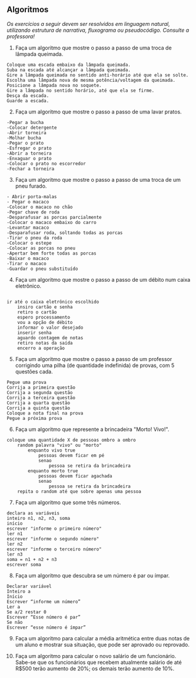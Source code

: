 ## Algoritmos

_Os exercícios a seguir devem ser resolvidos em linguagem natural, utilizando estrutura de narrativa, fluxograma ou pseudocódigo. Consulte a professora!_

1. Faça um algoritmo que mostre o passo a passo de uma troca de lâmpada queimada.

```
Coloque uma escada embaixo da lâmpada queimada. 
Suba na escada até alcançar a lâmpada queimada. 
Gire a lâmpada queimada no sentido anti-horário até que ela se solte. 
Escolha uma lâmpada nova de mesma potência/voltagem da queimada.
Posicione a lâmpada nova no soquete. 
Gire a lâmpada no sentido horário, até que ela se firme. 
Desça da escada. 
Guarde a escada.

```

2. Faça um algoritmo que mostre o passo a passo de uma lavar pratos.
```
-Pegar a bucha 
-Colocar detergente
-Abrir torneira
-Molhar bucha
-Pegar o prato
-Esfregar o prato
-Abrir a torneira 
-Enxaguar o prato
-Colocar o prato no escorredor
-Fechar a torneira
```

3. Faça um algoritmo que mostre o passo a passo de uma troca de um pneu furado.
```
- Abrir porta-malas 
- Pegar o macaco
-Colocar o macaco no chão 
-Pegar chave de roda 
-Desparafusar as porcas parcialmente 
-Colocar o macaco embaixo do carro
-Levantar macaco
-Desparafusar roda, soltando todas as porcas
-Tirar o pneu da roda 
-Colocar o estepe
-Colocar as porcas no pneu
-Apertar bem forte todas as porcas 
-Baixar o macaco
-Tirar o macaco
-Guardar o pneu substituído
```

4. Faça um algoritmo que mostre o passo a passo de um débito num caixa eletrônico.
```

ir até o caixa eletrônico escolhido 
	insiro cartão e senha
	retiro o cartão  
	espero processamento
	vou a opção de débito 
	informar o valor desejado 
	inserir senha 
	aguardo contagem de notas
	retiro notas da saída 
	encerro a operação
```
5. Faça um algoritmo que mostre o passo a passo de um professor corrigindo uma pilha (de quantidade indefinida) de provas, com 5 questões cada.
```
Pegue uma prova
Corrija a primeira questão 
Corrija a segunda questão 
Corrija a terceira questão 
Corrija a quarta questão
Corrija a quinta questão 
Coloque a nota final na prova
Pegue a próxima prova
```

6. Faça um algoritmo que represente a brincadeira "Morto! Vivo!".
```
coloque uma quantidade X de pessoas ombro a ombro 
	random palavra "vivo" ou "morto"
		enquanto vivo true
			pessoas devem ficar em pé
			senao 
				pessoa se retira da brincadeira 
		enquanto morto true
			pessoas devem ficar agachada
			senao 
				pessoa se retira da brincadeira 
	repita o random até que sobre apenas uma pessoa 
```

7. Faça um algoritmo que some três números.
```
declara as variáveis
inteiro n1, n2, n3, soma
início
escrever "informe o primeiro número"
ler n1
escrever "informe o segundo número"
ler n2
escrever "informe o terceiro número"
ler n3
soma = n1 + n2 + n3 
escrever soma
```

8. Faça um algoritmo que descubra se um número é par ou ímpar.
```
Declarar variável 
Inteiro a 
Início
Escrever “informe um número”
Ler a
Se a/2 restar 0 
Escrever “Esse número é par”
Se não 
Escrever “esse número é ímpar”
```

9. Faça um algoritmo para calcular a média aritmética entre duas notas de um aluno e mostrar sua situação, que pode ser aprovado ou reprovado.

10. Faça um algoritmo para calcular o novo salário de um funcionário. Sabe-se que os funcionários que recebem atualmente salário de até R$500 terão aumento de 20%; os demais terão aumento de 10%.
